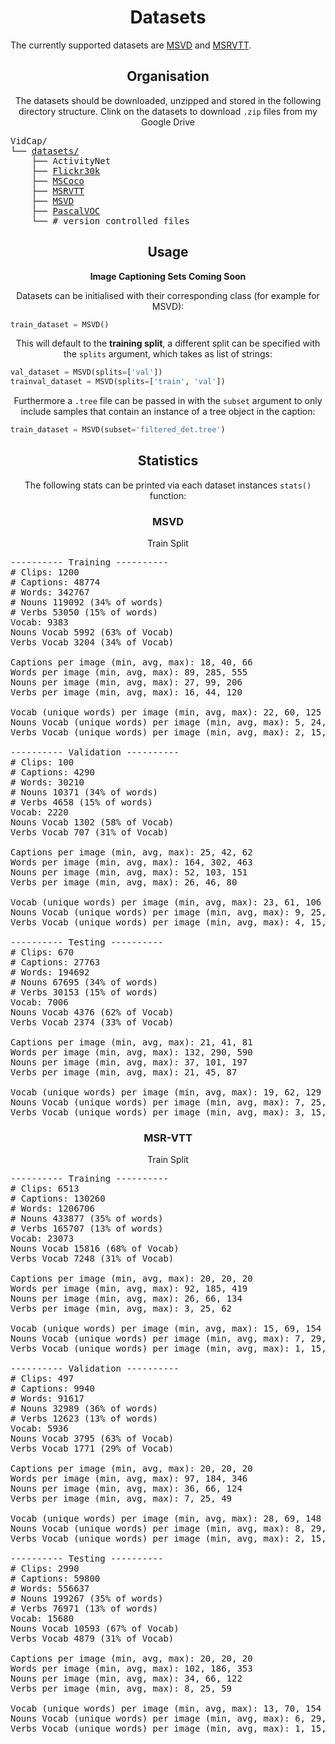 <h1 align='center'>Datasets</h1>
The currently supported datasets are <a href="https://vsubhashini.github.io/s2vt.html">MSVD</a> and <a href="https://www.microsoft.com/en-us/research/publication/msr-vtt-a-large-video-description-dataset-for-bridging-video-and-language/">MSRVTT</a>.

<h2 align='center'></h2>
<h2 align='center'>Organisation</h2>

<p align="center">The datasets should be downloaded, unzipped and stored in the following directory structure. Clink on the datasets to download <code>.zip</code> files from my Google Drive</p>
<pre>
VidCap/
└── <a href="https://drive.google.com/drive/folders/1x79iF5-pRow7i5-R4qX09XEdN-VOgV5e?usp=sharing">datasets/</a>
    ├── ActivityNet
    ├── <a href="https://drive.google.com/file/d/11CBboQ49VGp1JRgWcxUcRUx-lFW_Xo5Z/view?usp=sharing">Flickr30k</a>
    ├── <a href="https://drive.google.com/file/d/1zzvPAZGonlrdLBXXpKVV9IpbRJxYawLv/view?usp=sharing">MSCoco</a>
    ├── <a href="https://drive.google.com/file/d/1z5cu0y1e36gvlna7Qbb745X7U8LK52pB/view?usp=sharing">MSRVTT</a>
    ├── <a href="https://drive.google.com/file/d/1lM0LAf4lEb2yLIPNGRbIDUtrXp8JdFzF/view?usp=sharing">MSVD</a>
    ├── <a href="https://drive.google.com/file/d/19_HmXUnTwL20ROs-q5e0DUmj3yM5ZXJK/view?usp=sharing">PascalVOC</a>
    └── # version controlled files
</pre>


<h2 align='center'></h2>
<h2 align='center'>Usage</h2>
<p align="center"><b>Image Captioning Sets Coming Soon</b></p>

<p align="center">Datasets can be initialised with their corresponding class (for example for MSVD):</p>

```python
train_dataset = MSVD()
```

<p align="center">This will default to the <b>training split</b>, a different split can be specified with the <code>splits</code> argument, which takes as list of strings:</p>

```python
val_dataset = MSVD(splits=['val'])
trainval_dataset = MSVD(splits=['train', 'val'])
```

<p align="center">Furthermore a <code>.tree</code> file can be passed in with the <code>subset</code> argument to only include samples that contain an instance of a tree object in the caption:</p>

```python
train_dataset = MSVD(subset='filtered_det.tree')
```

<h2 align='center'></h2>
<h2 align='center'>Statistics</h2>

<p align="center">The following stats can be printed via each dataset instances <code>stats()</code> function:</p>

<h3 align='center'>MSVD</h3>

<p align="center">Train Split</p>

<pre>
---------- Training ----------
# Clips: 1200
# Captions: 48774
# Words: 342767
# Nouns 119092 (34% of words)
# Verbs 53050 (15% of words)
Vocab: 9383
Nouns Vocab 5992 (63% of Vocab)
Verbs Vocab 3204 (34% of Vocab)

Captions per image (min, avg, max): 18, 40, 66
Words per image (min, avg, max): 89, 285, 555
Nouns per image (min, avg, max): 27, 99, 206
Verbs per image (min, avg, max): 16, 44, 120

Vocab (unique words) per image (min, avg, max): 22, 60, 125
Nouns Vocab (unique words) per image (min, avg, max): 5, 24, 59
Verbs Vocab (unique words) per image (min, avg, max): 2, 15, 42

---------- Validation ----------
# Clips: 100
# Captions: 4290
# Words: 30210
# Nouns 10371 (34% of words)
# Verbs 4658 (15% of words)
Vocab: 2220
Nouns Vocab 1302 (58% of Vocab)
Verbs Vocab 707 (31% of Vocab)

Captions per image (min, avg, max): 25, 42, 62
Words per image (min, avg, max): 164, 302, 463
Nouns per image (min, avg, max): 52, 103, 151
Verbs per image (min, avg, max): 26, 46, 80

Vocab (unique words) per image (min, avg, max): 23, 61, 106
Nouns Vocab (unique words) per image (min, avg, max): 9, 25, 53
Verbs Vocab (unique words) per image (min, avg, max): 4, 15, 37

---------- Testing ----------
# Clips: 670
# Captions: 27763
# Words: 194692
# Nouns 67695 (34% of words)
# Verbs 30153 (15% of words)
Vocab: 7006
Nouns Vocab 4376 (62% of Vocab)
Verbs Vocab 2374 (33% of Vocab)

Captions per image (min, avg, max): 21, 41, 81
Words per image (min, avg, max): 132, 290, 590
Nouns per image (min, avg, max): 37, 101, 197
Verbs per image (min, avg, max): 21, 45, 87

Vocab (unique words) per image (min, avg, max): 19, 62, 129
Nouns Vocab (unique words) per image (min, avg, max): 7, 25, 58
Verbs Vocab (unique words) per image (min, avg, max): 3, 15, 40
</pre>


<h3 align='center'>MSR-VTT</h3>

<p align="center">Train Split</p>

<pre>
---------- Training ----------
# Clips: 6513
# Captions: 130260
# Words: 1206706
# Nouns 433877 (35% of words)
# Verbs 165707 (13% of words)
Vocab: 23073
Nouns Vocab 15816 (68% of Vocab)
Verbs Vocab 7248 (31% of Vocab)

Captions per image (min, avg, max): 20, 20, 20
Words per image (min, avg, max): 92, 185, 419
Nouns per image (min, avg, max): 26, 66, 134
Verbs per image (min, avg, max): 3, 25, 62

Vocab (unique words) per image (min, avg, max): 15, 69, 154
Nouns Vocab (unique words) per image (min, avg, max): 7, 29, 76
Verbs Vocab (unique words) per image (min, avg, max): 1, 15, 42

---------- Validation ----------
# Clips: 497
# Captions: 9940
# Words: 91617
# Nouns 32989 (36% of words)
# Verbs 12623 (13% of words)
Vocab: 5936
Nouns Vocab 3795 (63% of Vocab)
Verbs Vocab 1771 (29% of Vocab)

Captions per image (min, avg, max): 20, 20, 20
Words per image (min, avg, max): 97, 184, 346
Nouns per image (min, avg, max): 36, 66, 124
Verbs per image (min, avg, max): 7, 25, 49

Vocab (unique words) per image (min, avg, max): 28, 69, 148
Nouns Vocab (unique words) per image (min, avg, max): 8, 29, 64
Verbs Vocab (unique words) per image (min, avg, max): 2, 15, 36

---------- Testing ----------
# Clips: 2990
# Captions: 59800
# Words: 556637
# Nouns 199267 (35% of words)
# Verbs 76971 (13% of words)
Vocab: 15680
Nouns Vocab 10593 (67% of Vocab)
Verbs Vocab 4879 (31% of Vocab)

Captions per image (min, avg, max): 20, 20, 20
Words per image (min, avg, max): 102, 186, 353
Nouns per image (min, avg, max): 34, 66, 122
Verbs per image (min, avg, max): 8, 25, 59

Vocab (unique words) per image (min, avg, max): 13, 70, 154
Nouns Vocab (unique words) per image (min, avg, max): 6, 29, 67
Verbs Vocab (unique words) per image (min, avg, max): 1, 15, 40
</pre>